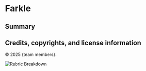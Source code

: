 # Farkle

## Summary 

[//]: # (TODO Write a 1–2-paragraph summary of the development project intended artifacts &#40;i.e., the Android app and server-side component&#41;.)

## Credits, copyrights, and license information

[//]: # (TODO Replace {team members} placehold with the team members' names. DO NOT keep the braces.)

&copy; 2025 {team members}.

[//]: # (TODO Select a suitable open source license, and include the required information below.)

![Rubric Breakdown](rubric_graph.svg)
